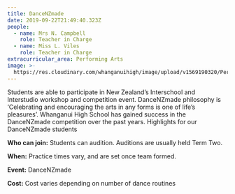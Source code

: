 ```yaml
---
title: DanceNZmade
date: 2019-09-22T21:49:40.323Z
people:
  - name: Mrs N. Campbell
    role: Teacher in Charge
  - name: Miss L. Viles
    role: Teacher in Charge
extracurricular_area: Performing Arts
image: >-
  https://res.cloudinary.com/whanganuihigh/image/upload/v1569190320/Performing%20Arts/DanceNZmade.jpg
---
```

Students are able to participate in New Zealand’s Interschool and Interstudio workshop and competition event. DanceNZmade philosophy is ‘Celebrating and encouraging the arts in any forms is one of life’s pleasures’. Whanganui High School has gained success in the DanceNZmade competition over the past years. Highlights for our DanceNZmade students



**Who can join:**	Students can audition. Auditions are usually held Term Two.

**When:** Practice times vary, and are set once team formed.

**Event:** DanceNZmade

**Cost:** Cost varies depending on number of dance routines
